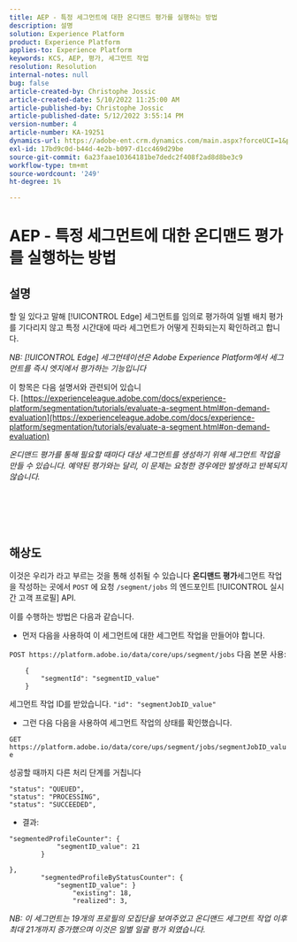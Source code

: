 ```yaml
---
title: AEP - 특정 세그먼트에 대한 온디맨드 평가를 실행하는 방법
description: 설명
solution: Experience Platform
product: Experience Platform
applies-to: Experience Platform
keywords: KCS, AEP, 평가, 세그먼트 작업
resolution: Resolution
internal-notes: null
bug: false
article-created-by: Christophe Jossic
article-created-date: 5/10/2022 11:25:00 AM
article-published-by: Christophe Jossic
article-published-date: 5/12/2022 3:55:14 PM
version-number: 4
article-number: KA-19251
dynamics-url: https://adobe-ent.crm.dynamics.com/main.aspx?forceUCI=1&pagetype=entityrecord&etn=knowledgearticle&id=e9b791cf-53d0-ec11-a7b5-00224809c101
exl-id: 17bd9c0d-b44d-4e2b-b097-d1cc469d29be
source-git-commit: 6a23faae10364181be7dedc2f408f2ad8d8be3c9
workflow-type: tm+mt
source-wordcount: '249'
ht-degree: 1%

---
```


# AEP - 특정 세그먼트에 대한 온디맨드 평가를 실행하는 방법

## 설명


할 일 있다고 말해 [!UICONTROL Edge] 세그먼트를 임의로 평가하여 일별 배치 평가를 기다리지 않고 특정 시간대에 따라 세그먼트가 어떻게 진화되는지 확인하려고 합니다.

*NB: [!UICONTROL Edge] 세그먼테이션은 Adobe Experience Platform에서 세그먼트를 즉시 엣지에서 평가하는 기능입니다*



이 항목은 다음 설명서와 관련되어 있습니다. [https://experienceleague.adobe.com/docs/experience-platform/segmentation/tutorials/evaluate-a-segment.html#on-demand-evaluation](https://experienceleague.adobe.com/docs/experience-platform/segmentation/tutorials/evaluate-a-segment.html#on-demand-evaluation)

*온디맨드 평가를 통해 필요할 때마다 대상 세그먼트를 생성하기 위해 세그먼트 작업을 만들 수 있습니다. 예약된 평가와는 달리, 이 문제는 요청한 경우에만 발생하고 반복되지 않습니다.*




<br><br> <br><br>

## 해상도


이것은 우리가 라고 부르는 것을 통해 성취될 수 있습니다 <b>온디맨드 평가</b>세그먼트 작업을 작성하는 곳에서 `POST` 에 요청 `/segment/jobs` 의 엔드포인트 [!UICONTROL 실시간 고객 프로필] API.



이를 수행하는 방법은 다음과 같습니다.



- 먼저 다음을 사용하여 이 세그먼트에 대한 세그먼트 작업을 만들어야 합니다.


`POST https://platform.adobe.io/data/core/ups/segment/jobs` 다음 본문 사용:

```
    {
        "segmentId": "segmentID_value"
    }
```


세그먼트 작업 ID를 받았습니다. `"id": "segmentJobID_value"`



- 그런 다음 다음을 사용하여 세그먼트 작업의 상태를 확인했습니다.


`GET https://platform.adobe.io/data/core/ups/segment/jobs/segmentJobID_value`



성공할 때까지 다른 처리 단계를 거칩니다

```
"status": "QUEUED",
"status": "PROCESSING",
"status": "SUCCEEDED",
```


- 결과:

```
"segmentedProfileCounter": {
            "segmentID_value": 21
        }

},
        "segmentedProfileByStatusCounter": {
            "segmentID_value": }
                "existing": 18,
                "realized": 3,
```



*NB: 이 세그먼트는 19개의 프로필의 모집단을 보여주었고 온디맨드 세그먼트 작업 이후 최대 21개까지 증가했으며 이것은 일별 일괄 평가 외였습니다.*
